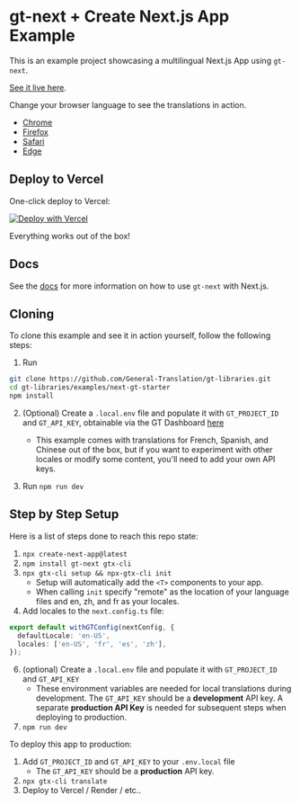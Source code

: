 # gt-next + Create Next.js App Example

This is an example project showcasing a multilingual Next.js App using `gt-next`.

[See it live here](https://gt-next-starter.vercel.app/).

Change your browser language to see the translations in action.

- [Chrome](https://support.google.com/chrome/answer/95647)
- [Firefox](https://support.mozilla.org/en-US/kb/delete-cookies-remove-info-websites-stored)
- [Safari](https://support.apple.com/en-mn/guide/safari/sfri11471/16.0/mac/11.0)
- [Edge](https://support.microsoft.com/en-us/microsoft-edge/delete-cookies-in-microsoft-edge-63947406-40ac-c3b8-57b9-2a946a29ae09)

## Deploy to Vercel

One-click deploy to Vercel:

[![Deploy with Vercel](https://vercel.com/button)](https://vercel.com/new/clone?repository-url=https://github.com/General-Translation/gt-libraries/tree/main/examples/next-gt-starter)

Everything works out of the box!

## Docs

See the [docs](https://generaltranslation.com/docs/next/tutorials/quickstart) for more information on how to use `gt-next` with Next.js.

## Cloning

To clone this example and see it in action yourself, follow the following steps:

1. Run

```bash
git clone https://github.com/General-Translation/gt-libraries.git
cd gt-libraries/examples/next-gt-starter
npm install
```

2. (Optional) Create a `.local.env` file and populate it with `GT_PROJECT_ID` and `GT_API_KEY`, obtainable via the GT Dashboard [here](https://generaltranslation.com/dashboard)

   - This example comes with translations for French, Spanish, and Chinese out of the box, but if you want to experiment with other locales or modify some content, you'll need to add your own API keys.

3. Run `npm run dev`

## Step by Step Setup

Here is a list of steps done to reach this repo state:

1. `npx create-next-app@latest`
2. `npm install gt-next gtx-cli`
3. `npx gtx-cli setup && npx-gtx-cli init`
   - Setup will automatically add the `<T>` components to your app.
   - When calling `init` specify "remote" as the location of your language files and en, zh, and fr as your locales.
4. Add locales to the `next.config.ts` file:

```ts
export default withGTConfig(nextConfig, {
  defaultLocale: 'en-US',
  locales: ['en-US', 'fr', 'es', 'zh'],
});
```

6. (optional) Create a `.local.env` file and populate it with `GT_PROJECT_ID` and `GT_API_KEY`
   - These environment variables are needed for local translations during development. The `GT_API_KEY` should be a **development** API key. A separate **production API Key** is needed for subsequent steps when deploying to production.
7. `npm run dev`

To deploy this app to production:

1. Add `GT_PROJECT_ID` and `GT_API_KEY` to your `.env.local` file
   - The `GT_API_KEY` should be a **production** API key.
2. `npx gtx-cli translate`
3. Deploy to Vercel / Render / etc..

